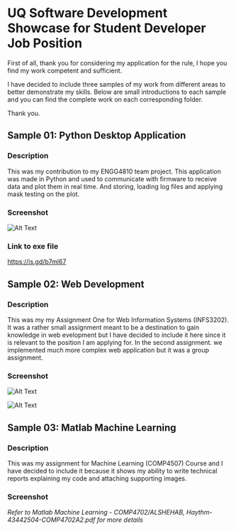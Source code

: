 # UQ Software Development Showcase for Student Developer Job Position
First of all, thank you for considering my application for the rule, I hope you find my work competent and sufficient.

I have decided to include three samples of my work from different areas to better demonstrate my skills. Below are small introductions to each sample and you can find the complete work on each corresponding folder.

Thank you.


## Sample 01: Python Desktop Application
### __Description__

This was my contribution to my ENGG4810 team project. This application
was made in Python and used to communicate with firmware to receive data
and plot them in real time. And storing, loading log files and applying
mask testing on the plot.

### __Screenshot__

![Alt Text](http://i.cubeupload.com/d13955.gif)

### __Link to exe file__

https://is.gd/b7ml67
<!--------------------------------------------------------------------->
## Sample 02: Web Development
### __Description__

This was my my Assignment One for Web Information Systems (INFS3202).
It was a rather small assignment meant to be a destination to gain knowledge
in web evelopment but I have decided to include it here
since it is relevant to the position I am applying for. In the second
assignment. we implemented much more complex web application but it was
 a group assignment.

### __Screenshot__

![Alt Text](http://i.cubeupload.com/wgDrVE.png)


![Alt Text](http://i.cubeupload.com/8VFMye.png)

<!--------------------------------------------------------------------->
## Sample 03: Matlab Machine Learning
### __Description__

This was my assignment for Machine Learning (COMP4507) Course and I have
decided to include it because it shows my ability to write technical reports explaining my code and attaching supporting images.

### __Screenshot__

*Refer to Matlab Machine Learning - COMP4702/ALSHEHAB, Haythm-43442504-COMP4702A2.pdf for more details*
